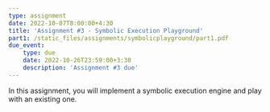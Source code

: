 ```yaml
---
type: assignment
date: 2022-10-07T8:00:00+4:30
title: 'Assignment #3 - Symbolic Execution Playground'
part1: /static_files/assignments/symbolicplayground/part1.pdf
due_event: 
    type: due
    date: 2022-10-26T23:59:00+3:30
    description: 'Assignment #3 due'
---
```

In this assignment, you will implement a symbolic execution engine and play with an existing one.
